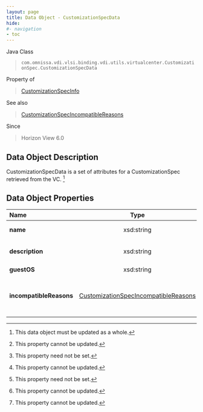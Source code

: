 ```yaml
---
layout: page
title: Data Object - CustomizationSpecData
hide:
#- navigation
- toc
---
```






Java Class
> `com.omnissa.vdi.vlsi.binding.vdi.utils.virtualcenter.CustomizationSpec.CustomizationSpecData`

Property of
> [CustomizationSpecInfo](vdi.utils.virtualcenter.CustomizationSpec.CustomizationSpecInfo.md#field_detail)

See also
> [CustomizationSpecIncompatibleReasons](vdi.utils.virtualcenter.CustomizationSpec.CustomizationSpecIncompatibleReasons.md)

Since
> Horizon View 6.0


## Data Object Description

CustomizationSpecData is a set of attributes for a CustomizationSpec retrieved from the VC.
 [^167]



## Data Object Properties

 Name | Type | Description
:---|:---:|:---
**name**|  xsd:string|  Customization Spec name [^2]
**description**|  xsd:string|  Customization Spec description [^1] [^2]
**guestOS**|  xsd:string|  Guest OS [^1] [^2]
**incompatibleReasons**| [CustomizationSpecIncompatibleReasons](vdi.utils.virtualcenter.CustomizationSpec.CustomizationSpecIncompatibleReasons.md)|  Reasons that may preclude this CustomizationSpec from being used in desktop creation. [^2]
 


 


[^1]: This property need not be set.
[^2]: This property cannot be updated.
[^167]: This data object must be updated as a whole.